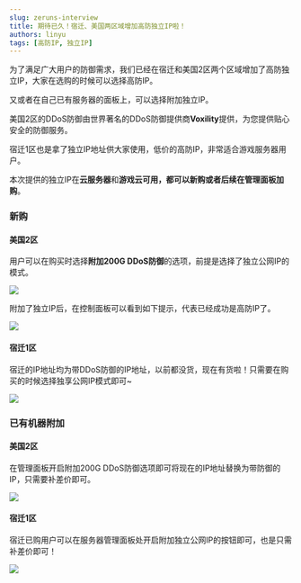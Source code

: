 ```yaml
---
slug: zeruns-interview
title: 期待已久！宿迁、美国两区域增加高防独立IP啦！
authors: linyu
tags: [高防IP, 独立IP]
---
```


为了满足广大用户的防御需求，我们已经在宿迁和美国2区两个区域增加了高防独立IP，大家在选购的时候可以选择高防IP。

又或者在自己已有服务器的面板上，可以选择附加独立IP。
<!--truncate-->

美国2区的DDoS防御由世界著名的DDoS防御提供商**Voxility**提供，为您提供贴心安全的防御服务。

宿迁1区也是拿了独立IP地址供大家使用，低价的高防IP，非常适合游戏服务器用户。

本次提供的独立IP在**云服务器**和**游戏云可用，都可以新购或者后续在管理面板加购**。

### 新购

#### 美国2区

用户可以在购买时选择**附加200G DDoS防御**的选项，前提是选择了独立公网IP的模式。

![](https://cn-sy1.rains3.com/rainyun-assets/pic/2023/12/20231211103134_9c63edb666c4f867a6577bacc64d5442.png)

附加了独立IP后，在控制面板可以看到如下提示，代表已经成功是高防IP了。

![](https://cn-sy1.rains3.com/rainyun-assets/pic/2023/12/20231211103134_e2dd49bc7ba00325b56cbc8b930b2ce1.png)

#### 宿迁1区

宿迁的IP地址均为带DDoS防御的IP地址，以前都没货，现在有货啦！只需要在购买的时候选择独享公网IP模式即可~

![](https://cn-sy1.rains3.com/rainyun-assets/pic/2023/12/20231211103135_8dfd4e299bf6e196850d7c733b4fd67c.png)



### 已有机器附加

#### 美国2区

在管理面板开启附加200G DDoS防御选项即可将现在的IP地址替换为带防御的IP，只需要补差价即可。

![](https://cn-sy1.rains3.com/rainyun-assets/pic/2023/12/20231211103135_5251d3b04a01b3146f523ca07937dd34.png)



#### 宿迁1区

宿迁已购用户可以在服务器管理面板处开启附加独立公网IP的按钮即可，也是只需补差价即可！

![](https://cn-sy1.rains3.com/rainyun-assets/pic/2023/12/20231211103136_8fa85d79851da33c0dd0e49c10df0296.png)


